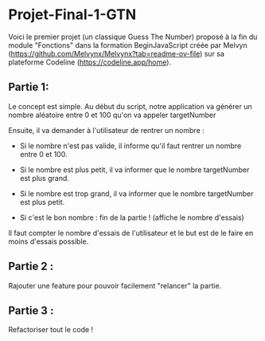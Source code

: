 # Projet-Final-1-GTN

Voici le premier projet (un classique Guess The Number) proposé à la fin du module "Fonctions" dans la formation BeginJavaScript créée par Melvyn (https://github.com/Melvynx/Melvynx?tab=readme-ov-file) sur sa plateforme Codeline (https://codeline.app/home).

## Partie 1:

Le concept est simple. Au début du script, notre application va générer un nombre aléatoire entre 0 et 100 qu'on va appeler targetNumber

Ensuite, il va demander à l'utilisateur de rentrer un nombre :

- Si le nombre n'est pas valide, il informe qu'il faut rentrer un nombre entre 0 et 100.

- Si le nombre est plus petit, il va informer que le nombre targetNumber est plus grand.

- Si le nombre est trop grand, il va informer que le nombre targetNumber est plus petit.

- Si c'est le bon nombre : fin de la partie ! (affiche le nombre d'essais)

Il faut compter le nombre d'essais de l'utilisateur et le but est de le faire en moins d'essais possible.

## Partie 2 :

Rajouter une feature pour pouvoir facilement "relancer" la partie.

## Partie 3 :

Refactoriser tout le code !
